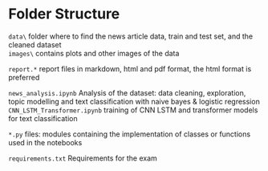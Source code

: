 # Folder Structure

`data\` folder where to find the news article data, train and test set, and the cleaned dataset  
`images\` contains plots and other images of the data  

`report.*` report files in markdown, html and pdf format, the html format is preferred  

`news_analysis.ipynb` Analysis of the dataset: data cleaning, exploration, topic modelling and text classification with naive bayes & logistic regression  
`CNN_LSTM_Transformer.ipynb` training of CNN LSTM and transformer models for text classification  

`*.py` files: modules containing the implementation of classes or functions used in the notebooks  

`requirements.txt` Requirements for the exam  
